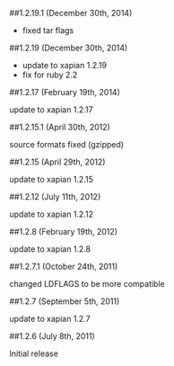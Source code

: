 ##1.2.19.1 (December 30th, 2014)

- fixed tar flags

##1.2.19 (December 30th, 2014)

- update to xapian 1.2.19
- fix for ruby 2.2

##1.2.17 (February 19th, 2014)

update to xapian 1.2.17

##1.2.15.1 (April 30th, 2012)

source formats fixed (gzipped)

##1.2.15 (April 29th, 2012)

update to xapian 1.2.15

##1.2.12 (July 11th, 2012)

update to xapian 1.2.12

##1.2.8 (February 19th, 2012)

update to xapian 1.2.8

##1.2.7.1 (October 24th, 2011)

changed LDFLAGS to be more compatible

##1.2.7 (September 5th, 2011)

update to xapian 1.2.7

##1.2.6 (July 8th, 2011)

Initial release
